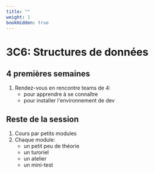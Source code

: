 ```yaml
---
title: ""
weight: 1
bookHidden: true
---
```



# 3C6: Structures de données

## 4 premières semaines

1. Rendez-vous en rencontre teams de 4: 
	* pour apprendre à se connaître
	* pour installer l'environnement de dev

## Reste de la session

1. Cours par petits modules
2. Chaque module:
	* un petit peu de théorie
	* un turoriel
	* un atelier
	* un mini-test

